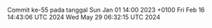 Commit ke-55 pada tanggal Sun Jan 01 14:00 2023 +0100
Fri Feb 16 14:43:06 UTC 2024
Wed May 29 06:32:15 UTC 2024

